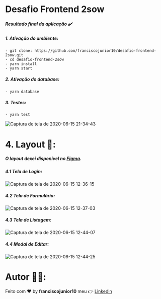 # Desafio Frontend 2sow

##### Resultado final da aplicação :heavy_check_mark:


##### 1. Ativação do ambiente:
```
- git clone: https://github.com/franciscojunior10/desafio-frontend-2sow.git
- cd desafio-frontend-2sow
- yarn install
- yarn start
```

##### 2. Ativação do database:
```
- yarn database
```

##### 3. Testes:
```
- yarn test
```
![Captura de tela de 2020-06-15 21-34-43](https://user-images.githubusercontent.com/33940202/84772183-f5226b80-afb0-11ea-9243-2c839aca946d.png)


# 4. Layout :bookmark::
##### O layout dexei disponível no [Figma](https://www.figma.com/file/4g9xAvS0gWOrOsY1ZNgPZq/Layout?node-id=1%3A4).

##### 4.1 Tela de Login:
![Captura de tela de 2020-06-15 12-36-15](https://user-images.githubusercontent.com/33940202/84771786-5a299180-afb0-11ea-9b62-f91175ca6676.png)

##### 4.2 Tela de Formulário:
![Captura de tela de 2020-06-15 12-37-03](https://user-images.githubusercontent.com/33940202/84771845-71687f00-afb0-11ea-8b08-f118efd4ee8c.png)

##### 4.3 Tela de Listagem:
![Captura de tela de 2020-06-15 12-44-07](https://user-images.githubusercontent.com/33940202/84771932-92c96b00-afb0-11ea-9483-1d053407bb73.png)

##### 4.4 Modal de Editar:
![Captura de tela de 2020-06-15 12-44-25](https://user-images.githubusercontent.com/33940202/84772005-b1c7fd00-afb0-11ea-8866-683d817cc6d2.png)

# Autor :man_technologist::

Feito com :heart: by **franciscojunior10** meu :point_right: [Linkedin](https://www.linkedin.com/in/franciscojunior10/)
